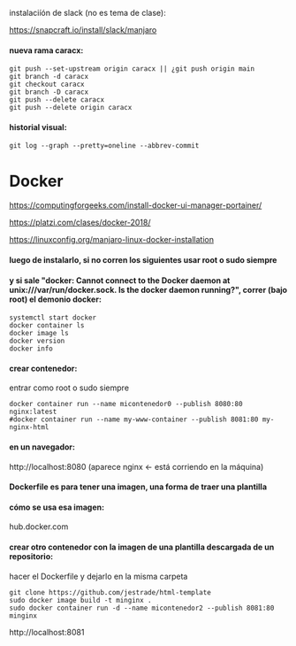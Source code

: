 instalaciíón de slack (no es tema de clase):

https://snapcraft.io/install/slack/manjaro

#### nueva rama caracx:
```
git push --set-upstream origin caracx || ¿git push origin main
git branch -d caracx
git checkout caracx
git branch -D caracx
git push --delete caracx
git push --delete origin caracx
```

#### historial visual:
	git log --graph --pretty=oneline --abbrev-commit

# Docker

https://computingforgeeks.com/install-docker-ui-manager-portainer/

https://platzi.com/clases/docker-2018/

https://linuxconfig.org/manjaro-linux-docker-installation

#### luego de instalarlo, si no corren los siguientes usar root o sudo siempre
#### y si sale "docker: Cannot connect to the Docker daemon at unix:///var/run/docker.sock. Is the docker daemon running?", correr (bajo root) el demonio docker:
	systemctl start docker
	docker container ls
	docker image ls
	docker version
	docker info

#### crear contenedor:
entrar como root o sudo siempre
    
	docker container run --name micontenedor0 --publish 8080:80 nginx:latest
	#docker container run --name my-www-container --publish 8081:80 my-nginx-html

#### en un navegador:
http://localhost:8080 (aparece nginx <- está corriendo en la máquina)

#### **Dockerfile es para tener una imagen, una forma de traer una plantilla**
#### cómo se usa esa imagen:
 hub.docker.com

#### crear otro contenedor con la imagen de una plantilla descargada de un repositorio:
hacer el Dockerfile y dejarlo en la misma carpeta

	git clone https://github.com/jestrade/html-template
	sudo docker image build -t minginx .
	sudo docker container run -d --name micontenedor2 --publish 8081:80 minginx
<!-- la bandera -d es para que corra en segundo plano y no ocupe el terminal -->

http://localhost:8081 
<!-- ¿sudo docker run minginx, ¿correr imagen -->
